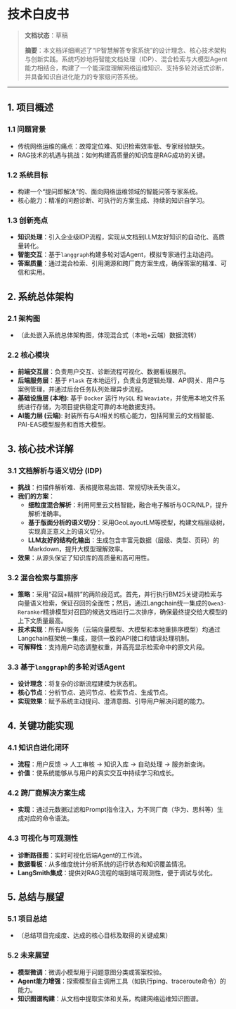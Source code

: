 # 技术白皮书

> **文档状态**：草稿
>
> **摘要**：本文档详细阐述了“IP智慧解答专家系统”的设计理念、核心技术架构与创新实践。系统巧妙地将智能文档处理（IDP）、混合检索与大模型Agent能力相结合，构建了一个能深度理解网络运维知识、支持多轮对话式诊断，并具备知识自进化能力的专家级问答系统。

---

## 1. 项目概述

### 1.1 问题背景
- 传统网络运维的痛点：故障定位难、知识检索效率低、专家经验缺失。
- RAG技术的机遇与挑战：如何构建高质量的知识库是RAG成功的关键。

### 1.2 系统目标
- 构建一个“提问即解决”的、面向网络运维领域的智能问答专家系统。
- 核心能力：精准的问题诊断、可执行的方案生成、持续的知识自学习。

### 1.3 创新亮点
- **知识处理**：引入企业级IDP流程，实现从文档到LLM友好知识的自动化、高质量转化。
- **智能交互**：基于`langgraph`构建多轮对话Agent，模拟专家进行主动追问。
- **答案质量**：通过混合检索、引用溯源和跨厂商方案生成，确保答案的精准、可信和实用。

## 2. 系统总体架构

### 2.1 架构图
- （此处嵌入系统总体架构图，体现混合式（本地+云端）数据流转）

### 2.2 核心模块
- **前端交互层**：负责用户交互、诊断流程可视化、数据看板展示。
- **后端服务层**：基于 `Flask` 在本地运行，负责业务逻辑处理、API网关、用户与案例管理，并通过后台任务队列处理异步流程。
- **基础设施层 (本地)**: 基于 `Docker` 运行 `MySQL` 和 `Weaviate`，并使用本地文件系统进行存储，为项目提供稳定可靠的本地数据支持。
- **AI能力层 (云端)**: 封装所有与AI相关的核心能力，包括阿里云的文档智能、PAI-EAS模型服务和百炼大模型。

## 3. 核心技术详解

### 3.1 文档解析与语义切分 (IDP)
- **挑战**：扫描件解析难、表格提取易出错、常规切块丢失语义。
- **我们的方案**：
    - **细粒度混合解析**：利用阿里云文档智能，融合电子解析与OCR/NLP，提升解析准确率。
    - **基于版面分析的语义切分**：采用GeoLayoutLM等模型，构建文档层级树，实现真正意义上的语义切分。
    - **LLM友好的结构化输出**：生成包含丰富元数据（层级、类型、页码）的Markdown，提升大模型理解效率。
- **效果**：从源头保证了知识库的高质量和高可用性。

### 3.2 混合检索与重排序
- **策略**：采用“召回+精排”的两阶段范式。首先，并行执行BM25关键词检索与向量语义检索，保证召回的全面性；然后，通过Langchain统一集成的`Qwen3-Reranker`精排模型对召回的候选文档进行二次排序，确保最终提交给大模型的上下文质量最高。
- **技术实现**：所有AI服务（云端向量模型、大模型和本地重排序模型）均通过Langchain框架统一集成，提供一致的API接口和错误处理机制。
- **可解释性**：支持用户动态调整权重，并高亮显示检索命中的原文片段。

### 3.3 基于`langgraph`的多轮对话Agent
- **设计理念**：将复杂的诊断流程建模为状态机。
- **核心节点**：分析节点、追问节点、检索节点、生成节点。
- **实现效果**：赋予系统主动提问、澄清意图、引导用户解决问题的能力。

## 4. 关键功能实现

### 4.1 知识自进化闭环
- **流程**：用户反馈 -> 人工审核 -> 知识入库 -> 自动处理 -> 服务新查询。
- **价值**：使系统能够从与用户的真实交互中持续学习和成长。

### 4.2 跨厂商解决方案生成
- **实现**：通过元数据过滤和Prompt指令注入，为不同厂商（华为、思科等）生成对应的命令语法。

### 4.3 可视化与可观测性
- **诊断路径图**：实时可视化后端Agent的工作流。
- **数据看板**：从多维度统计分析系统的运行状态和知识覆盖情况。
- **LangSmith集成**：提供对RAG流程的端到端可观测性，便于调试与优化。

## 5. 总结与展望

### 5.1 项目总结
- （总结项目完成度、达成的核心目标及取得的关键成果）

### 5.2 未来展望
- **模型微调**：微调小模型用于问题意图分类或答案校验。
- **Agent能力增强**：探索模型自主调用工具（如执行ping、traceroute命令）的能力。
- **知识图谱构建**：从文档中提取实体和关系，构建网络运维知识图谱。 